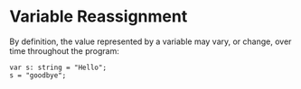 # Variable Reassignment

By definition, the value represented by a variable may vary, or change, over time throughout the program:

```
var s: string = "Hello";
s = "goodbye";
```